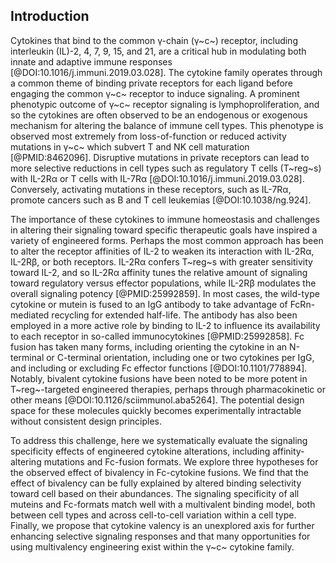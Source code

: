 ## Introduction

Cytokines that bind to the common γ-chain (γ~c~) receptor, including interleukin (IL)-2, 4, 7, 9, 15, and 21, are a critical hub in modulating both innate and adaptive immune responses [@DOI:10.1016/j.immuni.2019.03.028]. The cytokine family operates through a common theme of binding private receptors for each ligand before engaging the common γ~c~ receptor to induce signaling. A prominent phenotypic outcome of γ~c~ receptor signaling is lymphoproliferation, and so the cytokines are often observed to be an endogenous or exogenous mechanism for altering the balance of immune cell types. This phenotype is observed most extremely from loss-of-function or reduced activity mutations in γ~c~ which subvert T and NK cell maturation [@PMID:8462096]. Disruptive mutations in private receptors can lead to more selective reductions in cell types such as regulatory T cells (T~reg~s) with IL-2Rα or T cells with IL-7Rα [@DOI:10.1016/j.immuni.2019.03.028]. Conversely, activating mutations in these receptors, such as IL-7Rα, promote cancers such as B and T cell leukemias [@DOI:10.1038/ng.924].

The importance of these cytokines to immune homeostasis and challenges in altering their signaling toward specific therapeutic goals have inspired a variety of engineered forms. Perhaps the most common approach has been to alter the receptor affinities of IL-2 to weaken its interaction with IL-2Rα, IL-2Rβ, or both receptors. IL-2Rα confers T~reg~s with greater sensitivity toward IL-2, and so IL-2Rα affinity tunes the relative amount of signaling toward regulatory versus effector populations, while IL-2Rβ modulates the overall signaling potency [@PMID:25992859]. In most cases, the wild-type cytokine or mutein is fused to an IgG antibody to take advantage of FcRn-mediated recycling for extended half-life. The antibody has also been employed in a more active role by binding to IL-2 to influence its availability to each receptor in so-called immunocytokines [@PMID:25992858]. Fc fusion has taken many forms, including orienting the cytokine in an N-terminal or C-terminal orientation, including one or two cytokines per IgG, and including or excluding Fc effector functions [@DOI:10.1101/778894]. Notably, bivalent cytokine fusions have been noted to be more potent in T~reg~-targeted engineered therapies, perhaps through pharmacokinetic or other means [@DOI:10.1126/sciimmunol.aba5264]. The potential design space for these molecules quickly becomes experimentally intractable without consistent design principles.

To address this challenge, here we systematically evaluate the signaling specificity effects of engineered cytokine alterations, including affinity-altering mutations and Fc-fusion formats. We explore three hypotheses for the observed effect of bivalency in Fc-cytokine fusions. We find that the effect of bivalency can be fully explained by altered binding selectivity toward cell based on their abundances. The signaling specificity of all muteins and Fc-formats match well with a multivalent binding model, both between cell types and across cell-to-cell variation within a cell type. Finally, we propose that cytokine valency is an unexplored axis for further enhancing selective signaling responses and that many opportunities for using multivalency engineering exist within the γ~c~ cytokine family.
